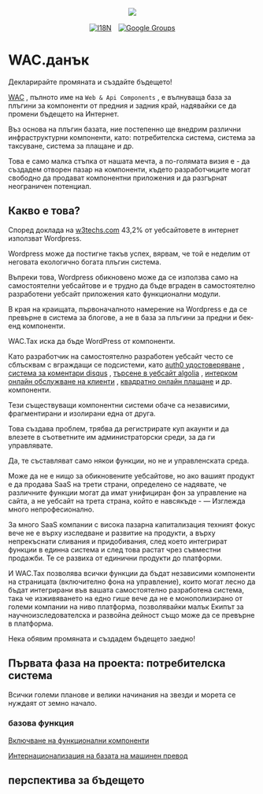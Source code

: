 <p align="center"><a href="https://wac.tax"><img src="https://cdn.jsdelivr.net/gh/wactax/img/logo.svg"/></a></p><p align="center"><a href="https://github.com/wactax/wac.tax/blob/main/doc/README.md#readme"><img alt="I18N" src="https://cdn.jsdelivr.net/gh/wactax/img/t.svg"/></a>　<a href="https://groups.google.com/u/2/g/wactax"><img alt="Google Groups" src="https://cdn.jsdelivr.net/gh/wactax/img/g-groups.svg"/></a></p>

# WAC.данък

Декларирайте промяната и създайте бъдещето!

[WAC](https://wac.tax) , пълното име на `Web & Api Components` , е вълнуваща база за плъгини за компоненти от предния и задния край, надявайки се да промени бъдещето на Интернет.

Въз основа на плъгин базата, ние постепенно ще внедрим различни инфраструктурни компоненти, като: потребителска система, система за таксуване, система за плащане и др.

Това е само малка стъпка от нашата мечта, а по-голямата визия е - да създадем отворен пазар на компоненти, където разработчиците могат свободно да продават компонентни приложения и да разгърнат неограничен потенциал.

## Какво е това?

Според доклада на [w3techs.com](https://w3techs.com/technologies/details/cm-wordpress) 43,2% от уебсайтовете в интернет използват Wordpress.

Wordpress може да постигне такъв успех, вярвам, че той е неделим от неговата екологично богата плъгин система.

Въпреки това, Wordpress обикновено може да се използва само на самостоятелни уебсайтове и е трудно да бъде вграден в самостоятелно разработени уебсайт приложения като функционални модули.

В края на краищата, първоначалното намерение на Wordpress е да се превърне в система за блогове, а не в база за плъгини за предни и бек-енд компоненти.

WAC.Tax иска да бъде WordPress от компоненти.

Като разработчик на самостоятелно разработен уебсайт често се сблъсквам с вграждащи се подсистеми, като [auth0 удостоверяване](https://auth0.com) , [система за коментари disqus](https://disqus.com) , [търсене в уебсайт algolia](https://www.algolia.com) , [интерком онлайн обслужване на клиенти](https://www.intercom.com) , [квадратно онлайн плащане](https://developer.squareup.com/docs/web-payments/overview) и др. компоненти.

Тези съществуващи компонентни системи обаче са независими, фрагментирани и изолирани една от друга.

Това създава проблем, трябва да регистрирате куп акаунти и да влезете в съответните им администраторски среди, за да ги управлявате.

Да, те съставляват само някои функции, но не и управленската среда.

Може да не е нищо за обикновените уебсайтове, но ако вашият продукт е да продава SaaS на трети страни, определено се надявате, че различните функции могат да имат унифициран фон за управление на сайта, а не уебсайт на трета страна, който е навсякъде - — Изглежда много непрофесионално.

За много SaaS компании с висока пазарна капитализация техният фокус вече не е върху изследване и развитие на продукти, а върху непрекъснати сливания и придобивания, след което интегрират функции в единна система и след това растат чрез съвместни продажби. Те се развиха от единични продукти до платформи.

И WAC.Tax позволява всички функции да бъдат независими компоненти на страницата (включително фона на управление), които могат лесно да бъдат интегрирани във вашата самостоятелно разработена система, така че изживяването на едно гише вече да не е монополизирано от големи компании на ниво платформа, позволявайки малък Екипът за научноизследователска и развойна дейност също може да се превърне в платформа.

Нека обявим промяната и създадем бъдещето заедно!

## Първата фаза на проекта: потребителска система

Всички големи планове и велики начинания на звезди и морета се нуждаят от земно начало.

### базова функция

[Включване на функционални компоненти](./pkg.md)

[Интернационализация на базата на машинен превод](./i18n.md)

## перспектива за бъдещето
